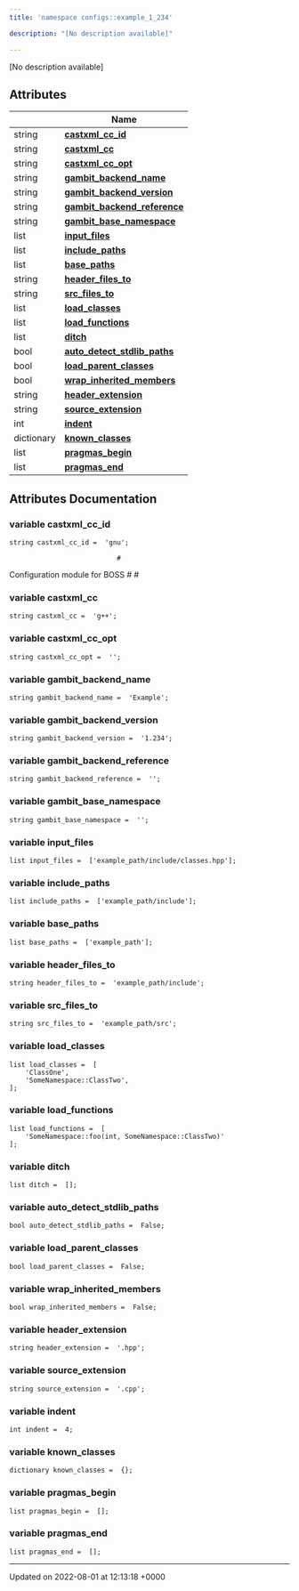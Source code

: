 ```yaml
---
title: 'namespace configs::example_1_234'

description: "[No description available]"

---
```







[No description available]

## Attributes

|                | Name           |
| -------------- | -------------- |
| string | **[castxml_cc_id](/documentation/code/namespaces/namespaceconfigs_1_1example__1__234/#variable-castxml-cc-id)**  |
| string | **[castxml_cc](/documentation/code/namespaces/namespaceconfigs_1_1example__1__234/#variable-castxml-cc)**  |
| string | **[castxml_cc_opt](/documentation/code/namespaces/namespaceconfigs_1_1example__1__234/#variable-castxml-cc-opt)**  |
| string | **[gambit_backend_name](/documentation/code/namespaces/namespaceconfigs_1_1example__1__234/#variable-gambit-backend-name)**  |
| string | **[gambit_backend_version](/documentation/code/namespaces/namespaceconfigs_1_1example__1__234/#variable-gambit-backend-version)**  |
| string | **[gambit_backend_reference](/documentation/code/namespaces/namespaceconfigs_1_1example__1__234/#variable-gambit-backend-reference)**  |
| string | **[gambit_base_namespace](/documentation/code/namespaces/namespaceconfigs_1_1example__1__234/#variable-gambit-base-namespace)**  |
| list | **[input_files](/documentation/code/namespaces/namespaceconfigs_1_1example__1__234/#variable-input-files)**  |
| list | **[include_paths](/documentation/code/namespaces/namespaceconfigs_1_1example__1__234/#variable-include-paths)**  |
| list | **[base_paths](/documentation/code/namespaces/namespaceconfigs_1_1example__1__234/#variable-base-paths)**  |
| string | **[header_files_to](/documentation/code/namespaces/namespaceconfigs_1_1example__1__234/#variable-header-files-to)**  |
| string | **[src_files_to](/documentation/code/namespaces/namespaceconfigs_1_1example__1__234/#variable-src-files-to)**  |
| list | **[load_classes](/documentation/code/namespaces/namespaceconfigs_1_1example__1__234/#variable-load-classes)**  |
| list | **[load_functions](/documentation/code/namespaces/namespaceconfigs_1_1example__1__234/#variable-load-functions)**  |
| list | **[ditch](/documentation/code/namespaces/namespaceconfigs_1_1example__1__234/#variable-ditch)**  |
| bool | **[auto_detect_stdlib_paths](/documentation/code/namespaces/namespaceconfigs_1_1example__1__234/#variable-auto-detect-stdlib-paths)**  |
| bool | **[load_parent_classes](/documentation/code/namespaces/namespaceconfigs_1_1example__1__234/#variable-load-parent-classes)**  |
| bool | **[wrap_inherited_members](/documentation/code/namespaces/namespaceconfigs_1_1example__1__234/#variable-wrap-inherited-members)**  |
| string | **[header_extension](/documentation/code/namespaces/namespaceconfigs_1_1example__1__234/#variable-header-extension)**  |
| string | **[source_extension](/documentation/code/namespaces/namespaceconfigs_1_1example__1__234/#variable-source-extension)**  |
| int | **[indent](/documentation/code/namespaces/namespaceconfigs_1_1example__1__234/#variable-indent)**  |
| dictionary | **[known_classes](/documentation/code/namespaces/namespaceconfigs_1_1example__1__234/#variable-known-classes)**  |
| list | **[pragmas_begin](/documentation/code/namespaces/namespaceconfigs_1_1example__1__234/#variable-pragmas-begin)**  |
| list | **[pragmas_end](/documentation/code/namespaces/namespaceconfigs_1_1example__1__234/#variable-pragmas-end)**  |



## Attributes Documentation

### variable castxml_cc_id

```
string castxml_cc_id =  'gnu';
```




```
                           #
```

 Configuration module for BOSS # # 


### variable castxml_cc

```
string castxml_cc =  'g++';
```


### variable castxml_cc_opt

```
string castxml_cc_opt =  '';
```


### variable gambit_backend_name

```
string gambit_backend_name =  'Example';
```


### variable gambit_backend_version

```
string gambit_backend_version =  '1.234';
```


### variable gambit_backend_reference

```
string gambit_backend_reference =  '';
```


### variable gambit_base_namespace

```
string gambit_base_namespace =  '';
```


### variable input_files

```
list input_files =  ['example_path/include/classes.hpp'];
```


### variable include_paths

```
list include_paths =  ['example_path/include'];
```


### variable base_paths

```
list base_paths =  ['example_path'];
```


### variable header_files_to

```
string header_files_to =  'example_path/include';
```


### variable src_files_to

```
string src_files_to =  'example_path/src';
```


### variable load_classes

```
list load_classes =  [
    'ClassOne',
    'SomeNamespace::ClassTwo',
];
```


### variable load_functions

```
list load_functions =  [
    'SomeNamespace::foo(int, SomeNamespace::ClassTwo)'
];
```


### variable ditch

```
list ditch =  [];
```


### variable auto_detect_stdlib_paths

```
bool auto_detect_stdlib_paths =  False;
```


### variable load_parent_classes

```
bool load_parent_classes =  False;
```


### variable wrap_inherited_members

```
bool wrap_inherited_members =  False;
```


### variable header_extension

```
string header_extension =  '.hpp';
```


### variable source_extension

```
string source_extension =  '.cpp';
```


### variable indent

```
int indent =  4;
```


### variable known_classes

```
dictionary known_classes =  {};
```


### variable pragmas_begin

```
list pragmas_begin =  [];
```


### variable pragmas_end

```
list pragmas_end =  [];
```





-------------------------------

Updated on 2022-08-01 at 12:13:18 +0000